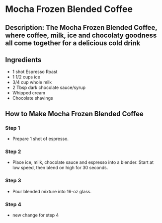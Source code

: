 # Mocha Frozen Blended Coffee​

## Description: The Mocha Frozen Blended Coffee, where coffee, milk, ice and chocolaty goodness all come together for a delicious cold drink

## Ingredients

- 1 shot Espresso Roast
- 1 1/2 cups ice
- 3/4 cup whole milk
- 2 Tbsp dark chocolate sauce/syrup
- Whipped cream
- Chocolate shavings

## How to Make Mocha Frozen Blended Coffee​

### Step 1

- Prepare 1 shot of espresso.

### Step 2

- Place ice, milk, chocolate sauce and espresso into a blender. Start at low speed, then blend on high for 30 seconds.

### Step 3

- Pour blended mixture into 16-oz glass.

### Step 4
- new change for step 4